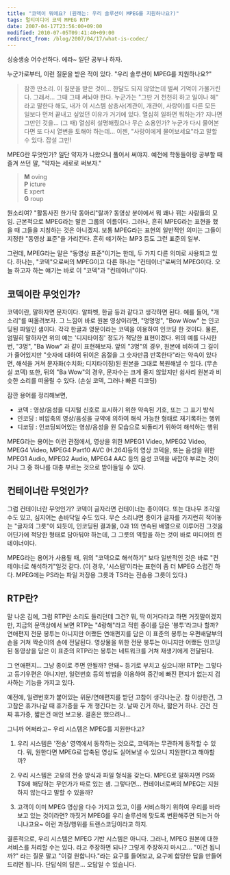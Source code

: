 ```yaml
---
title: "코덱이 뭐에요? (원래는: 우리 솔루션이 MPEG를 지원하나요?)"
tags: 멀티미디어 코덱 MPEG RTP
date: 2007-04-17T23:56:00+09:00
modified: 2010-07-05T09:41:40+09:00
redirect_from: /blog/2007/04/17/what-is-codec/
---
```

싱숭생숭 어수선하다. 에라~ 일단 공부나 하자.

누군가로부터, 이런 질문을 받은 적이 있다. "우리 솔루션이 MPEG를 지원하나요?"

> 잠깐 딴소리. 이 질문을 받은 것이... 한달도 되지 않았는데 벌써 기억이
> 가물거린다. 그래서... 그때 그때 써놔야 한다. 누군가는 "그딴 거 천천히
> 하고 일이나 해" 라고 말한다 해도, 내가 이 시스템 삼총사(계관이, 개관이,
> 사랑이)를 다른 모든 일보다 먼저 끝내고 싶었던 이유가 거기에 있다. 열심히
> 일하면 뭐하는가? 지나면 그만인 것을... (그 때) 열심히 설명해줬으나 무슨
> 소용인가? 누군가 다시 물어본다면 또 다시 열변을 토해야 하는데... 이젠,
> "사랑이에게 물어보세요"라고 말할 수 있다. 잡설 그만!

MPEG란 무엇인가? 일단 약자가 나왔으니 풀어서 써야지. 예전에 학동들이랑
공부할 때 즐겨 쓰던 말, "약자는 세로로 써보자."

> **M** oving  
> **P** icture  
> **E** xpert  
> **G** roup

뭔소리여? "활동사진 한가닥 동아리"랄까? 동영상 분야에서 뭐 꽤나 뀌는
사람들의 모임. 근본적으로 MPEG라는 말은 그룹의 이름이다. 그러나, 흔히
MPEG라는 표현을 했을 때 그들을 지칭하는 것은 아니겠지. 보통 MPEG라는
표현의 일반적인 의미는 그들이 지정한 "동영상 표준"을 가리킨다. 흔히
얘기하는 MP3 등도 그런 표준의 일부.

그런데, MPEG라는 말은 "동영상 표준"이기는 한데, 두 가지 다른 의미로
사용되고 있다. 하나는, "코덱"으로써의 MPEG이고 다른 하나는 "컨테이너"로써의
MPEG이다. 오늘 하고자 하는 얘기는 바로 이 "코덱"과 "컨테이너"이다.

## 코덱이란 무엇인가?

코덱이란, 말하자면 문자이다. 알파벳, 한글 등과 같다고 생각하면 된다.
예를 들어, "개소리"를 떠올려보자. 그 느낌이 바로 원본 영상이라면, "멍멍멍",
"Bow Wow" 는 인코딩된 파일인 샘이다. 각각 한글과 영문이라는 코덱을
이용하여 인코딩 한 것이다. 물론, 엄밀히 말하자면 위의 예는 '디지타이징'
정도가 적당한 표현이겠다. 위의 예를 다시한번, "3멍", "Ba Wow" 과 같이
표현해보자. 앞의 "3멍"의 경우, 원본에 비하여 그 길이가 줄어있지만
"숫자에 대하여 뒤이은 음절을 그 숫자만큼 반목한다"라는 약속이 있다면,
해석을 거쳐 문자화(수치화; 디지타이징)된 원본을 그대로 복원해낼 수 있다.
(무손실 코덱) 또한, 뒤의 "Ba Wow"의 경우, 문자수는 크게 줄지 않았지만
쉽사리 원본과 비슷한 소리를 떠올릴 수 있다. (손실 코덱, 그러나 빠른 디코딩)

잠깐 용어를 정리해보면,

- 코덱 : 영상/음성을 디지털 신호로 표시하기 위한 약속된 기호, 또는 그 표기 방식
- 인코딩 : 비압축의 영상/음성을 규약에 의하여 해석 가능한 형태로 재기록하는 행위
- 디코딩 : 인코딩되어있는 영상/음성을 원 모습으로 되돌리기 위하여 해석하는 행위

MPEG라는 용어는 이런 관점에서, 영상을 위한 MPEG1 Video, MPEG2 Video,
MPEG4 Video, MPEG4 Part10 AVC (H.264)등의 영상 코덱을, 또는 음성을 위한
MPEG1 Audio, MPEG2 Audio, MPEG4 AAC 등의 음성 코덱을 싸잡아 부르는 것이거나
그 중 하나를 대충 부르는 것으로 받아들일 수 있다.

## 컨테이너란 무엇인가?

그럼 컨테이너란 무엇인가? 코덱이 글자라면 컨테이너는 종이이다. 또는 대나무
조각일 수도 있고, 심지어는 손바닥일 수도 있다. 무슨 소리냐면 종이가 글자를
가지런히 적어놓는 "글자의 그릇"이 되듯이, 인코딩된 결과물, 0과 1의 연속된
배열으로 이루어진 그것을 어딘가에 적당한 형태로 담아둬야 하는데, 그 그릇의
역할을 하는 것이 바로 미디어의 컨테이너이다.

MPEG라는 용어가 사용될 때, 위의 "코덱으로 해석하기" 보다 일반적인 것은 바로
"컨테이너로 해석하기"일것 같다. (이 경우, '시스템'이라는 표현이 좀 더 MPEG
스럽긴 하다. MPEG에는 PS라는 파일 저장용 그릇과 TS라는 전송용 그릇이 있다.)

## RTP란?

말 나온 김에, 그럼 RTP란 소리도 들리던데 그건? 뭐, 딱 이거다라고 하면
거짓말이겠지만, 지금의 문맥상에서 보면 RTP는 "4랑해"라고 적힌 종이를 담은
'봉투'라고나 할까? 연애편지 전문 봉투는 아니지만 어쨌든 연애편지를 담은
이 표준의 봉투는 우편배달부의 손을 거쳐 짝순이의 손에 전달된다. 영상물을
위한 전문 봉투는 아니지만 어쨌든 인코딩된 동영상을 담은 이 표준의 RTP라는
봉투는 네트워크를 거쳐 재생기에게 전달된다.

그 연애편지... 그냥 종이로 주면 안될까? 안돼~ 등기로 부치고 싶으니까!
RTP는 그렇다고 등기우편은 아니지만, 일련번호 등의 방법을 이용하여 중간에
빠진 편지가 없는지 검사하는 기능을 가지고 있다.

예전에, 일련번호가 붙어있는 위문/연애편지를 받던 고참이 생각나는군. 참
이상한건, 그 고참은 휴가나갈 때 휴가증을 두 개 챙긴다는 것. 날짜 긴거
하나, 짧은거 하나. 긴건 진짜 휴가증, 짧은건 애인 보고용. 결혼은 했으려나...

그니까 어쩌라고~ 우리 시스템은 MPEG를 지원한다고?

1. 우리 시스템은 '전송' 영역에서 동작하는 것으로, 코덱과는 무관하게 동작할 수 있다. 뭐, 원한다면 MPEG로 압축된 영상도 실어보낼 수 있으니 지원한다고 해야할까?

2. 우리 시스템은 고유의 전송 방식과 파일 형식을 갖는다. MPEG로 말하자면 PS와 TS에 해당하는 무언가가 따로 있는 샘. 그렇다면... 컨테이너로써의 MPEG는 지원하지 않는다고 말할 수 있을까?

3. 고객이 이미 MPEG 영상을 다수 가지고 있고, 이를 서비스하기 위하여 우리를 바라보고 있는 것이라면? 까짓거 MPEG를 우리 솔루션에 맞도록 변환해주면 되는거 아니냐고요~ 이런 과정/행위를 트랜스코딩이라고 하지.

결론적으로, 우리 시스템은 MPEG 기반 시스템은 아니다. 그러나, MPEG 원본에
대한 서비스를 처리할 수는 있다. 라고 주장하면 되나? 그렇게 주장하지
마시고... "이건 됩니까?" 라는 질문 말고 "이걸 원합니다."라는 요구를
들어보고, 요구에 합당한 답을 만들어 드리면 됩니다. 단답식의 답은...
오답일 수 있습니다.

